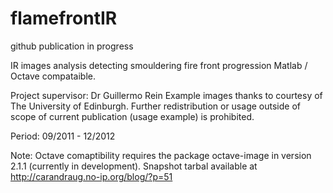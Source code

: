 flamefrontIR
============
github publication in progress

IR images analysis detecting smouldering fire front progression Matlab / Octave compataible.

Project supervisor: Dr Guillermo Rein
Example images thanks to courtesy of The University of Edinburgh. Further redistribution or usage outside of scope of current publication (usage example) is prohibited. 

Period: 09/2011 - 12/2012

Note: Octave comaptibility requires the package octave-image in version 2.1.1 (currently in development). Snapshot tarbal available at http://carandraug.no-ip.org/blog/?p=51
